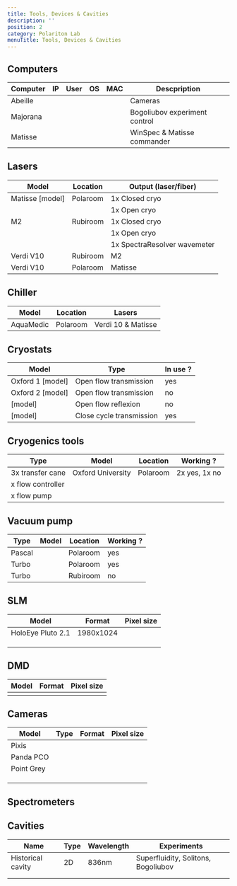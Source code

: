 ```yaml
---
title: Tools, Devices & Cavities
description: ''
position: 2
category: Polariton Lab
menuTitle: Tools, Devices & Cavities
---
```



## Computers
| Computer | IP | User | OS | MAC | Descpription |
| --- | --- | --- | --- | --- | --- |
| Abeille |  |  |  |  | Cameras |
| Majorana |  |  |  |  | Bogoliubov experiment control |
| Matisse |  |  |  |  | WinSpec & Matisse commander |

## Lasers
| Model | Location | Output (laser/fiber) |
| --- | --- | --- | 
| Matisse [model] | Polaroom | 1x Closed cryo |
|  |  | 1x Open cryo | 
| M2 | Rubiroom | 1x Closed cryo |
|  |  | 1x Open cryo |
|  |  | 1x SpectraResolver wavemeter |
| Verdi V10 | Rubiroom | M2 |
| Verdi V10 | Polaroom | Matisse |

## Chiller
| Model | Location | Lasers |
| --- | --- | --- |
| AquaMedic | Polaroom | Verdi 10 & Matisse |

## Cryostats
| Model | Type | In use ? |
| --- | --- | --- | 
| Oxford 1 [model] | Open flow transmission | yes |
| Oxford 2 [model] | Open flow transmission | no |
| [model] | Open flow reflexion | no |
| [model] | Close cycle transmission | yes |

## Cryogenics tools
| Type | Model | Location | Working ? |
| --- | --- | --- | --- |
| 3x transfer cane | Oxford University  | Polaroom | 2x yes, 1x no |
| x flow controller |  |  |  |
| x flow pump |  |  |  | 

## Vacuum  pump
| Type | Model | Location | Working ? |
| --- | --- | --- | --- |
| Pascal |  | Polaroom | yes |
| Turbo |  | Polaroom | yes |
| Turbo |  | Rubiroom | no |

## SLM
| Model | Format | Pixel size |
| --- | --- | --- |
| HoloEye Pluto 2.1 | 1980x1024 |  |
|  |  |  |
|  |  |  |
|  |  |  |

## DMD
| Model | Format | Pixel size |
| --- | --- | --- |
|  |  |  |

## Cameras

| Model | Type | Format | Pixel size |
| --- | --- | --- | --- |
| Pixis |  |  |  |
| Panda PCO |  |  |  |
| Point Grey |  |  |  |
|  |  |  |  |
|  |  |  |  |
|  |  |  |  |

## Spectrometers

## Cavities
| Name | Type | Wavelength | Experiments |
| --- | --- | --- | --- |
| Historical cavity | 2D | 836nm | Superfluidity, Solitons, Bogoliubov |
| | | | |
| | | | | 

